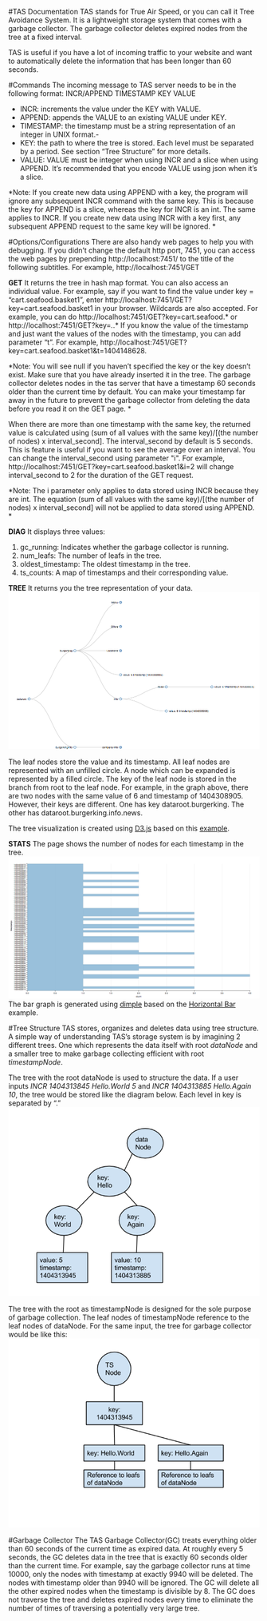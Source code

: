 #TAS Documentation
TAS stands for True Air Speed, or you can call it Tree Avoidance System. It is a lightweight storage system that comes with a garbage collector. The garbage collector deletes expired nodes from the tree at a fixed interval.

TAS is useful if you have a lot of incoming traffic to your website and want to automatically delete the information that has been longer than 60 seconds.

#Commands
The incoming message to TAS server needs to be in the following format:
	INCR/APPEND TIMESTAMP KEY VALUE

- INCR: increments the value under the KEY with VALUE. 
- APPEND: appends the VALUE to an existing VALUE under KEY. 
- TIMESTAMP: the timestamp must be a string representation of an integer in UNIX format.-
- KEY: the path to where the tree is stored. Each level must be separated by a period. See section “Tree Structure” for more details.
- VALUE: VALUE must be integer when using INCR and a slice when using APPEND. It’s recommended that you encode VALUE using json when it’s a slice.

*Note:
If you create new data using APPEND with a key, the program will ignore any subsequent INCR command with the same key. This is because the key for APPEND is a slice, whereas the key for INCR is an int. The same applies to INCR. If you create new data using INCR with a key first, any subsequent APPEND request to the same key will be ignored.
*

#Options/Configurations
There are also handy web pages to help you with debugging. If you didn’t change the default http port, 7451, you can access the web pages by prepending http://localhost:7451/ to the title of the following subtitles. For example, http://localhost:7451/GET 

**GET**
It returns the tree in hash map format. 
You can also access an individual value. For example, say if you want to find the value under key = “cart.seafood.basket1”, enter http://localhost:7451/GET?key=cart.seafood.basket1 in your browser.
Wildcards are also accepted. For example, you can do http://localhost:7451/GET?key=cart.seafood.* or http://localhost:7451/GET?key=*.*.* 
If you know the value of the timestamp and just want the values of the nodes with the timestamp, you can add parameter “t”. For example, http://localhost:7451/GET?key=cart.seafood.basket1&t=1404148628.

*Note:
You will see null if you haven’t specified the key or the key doesn’t exist. 
Make sure that you have already inserted it in the tree.
The garbage collector deletes nodes in the tas server that have a timestamp 60 seconds older than the current time by default. You can make your timestamp far away in the future to prevent the garbage collector from deleting the data before you read it on the GET page.
*

When there are more than one timestamp with the same key, the returned value is calculated using (sum of all values with the same key)/[(the number of nodes) x interval\_second]. The interval\_second by default is 5 seconds. This is feature is useful if you want to see the average over an interval. You can change the interval\_second using parameter "i". For example, http://localhost:7451/GET?key=cart.seafood.basket1&i=2 will change interval\_second to 2 for the duration of the GET request.

*Note:
The i parameter only applies to data stored using INCR because they are int. The equation (sum of all values with the same key)/[(the number of nodes) x interval\_second] will not be applied to data stored using APPEND.
*

**DIAG**
It displays three values:
1. gc_running: Indicates whether the garbage collector is running.
2. num_leafs: The number of leafs in the tree.
3. oldest_timestamp: The oldest timestamp in the tree.
4. ts_counts: A map of timestamps and their corresponding value.

**TREE**
It returns you the tree representation of your data.
![TREE](./images/Tree.png)

The leaf nodes store the value and its timestamp. All leaf nodes are represented with an unfilled circle. A node which can be expanded is represented by a filled circle. 
The key of the leaf node is stored in the branch from root to the leaf node. For example, in the graph above, there are two nodes with the same value of 6 and timestamp of 1404308905. However, their keys are different. One has key dataroot.burgerking. The other has dataroot.burgerking.info.news.

The tree visualization is created using [D3.js](http://d3js.org/) based on this [example](http://bl.ocks.org/mbostock/4339083).

**STATS**
The page shows the number of nodes for each timestamp in the tree.
![Graph](./images/graph.png)
The bar graph is generated using [dimple](http://dimplejs.org/) based on the [Horizontal Bar](http://dimplejs.org/examples_viewer.html?id=bars_horizontal) example.

#Tree Structure
TAS stores, organizes and deletes data using tree structure. A simple way of understanding TAS’s storage system is by imagining 2 different trees. One which represents the data itself with root *dataNode* and a smaller tree to make garbage collecting efficient with root *timestampNode*.

The tree with the root dataNode is used to structure the data. If a user inputs *INCR 1404313845 Hello.World 5* and *INCR 1404313885 Hello.Again 10*, the tree would be stored like the diagram below. Each level in key is separated by “.”
![tree structure diagram1](./images/treestruct1.png)

The tree with the root as timestampNode is designed for the sole purpose of garbage collection. The leaf nodes of timestampNode reference to the leaf nodes of dataNode. For the same input, the tree for garbage collector would be like this:
![tree structure diagram2](./images/treestruct2.png)


#Garbage Collector
The TAS Garbage Collector(GC) treats everything older than 60 seconds of the current time as expired data. At roughly every 5 seconds, the GC deletes data in the tree that is exactly 60 seconds older than the current time. For example, say the garbage collector runs at time 10000, only the nodes with timestamp at exactly 9940 will be deleted. The nodes with timestamp older than 9940 will be ignored. The GC will delete all the other expired nodes when the timestamp is divisible by 8. The GC does not traverse the tree and deletes expired nodes every time to eliminate the number of times of traversing a potentially very large tree.

